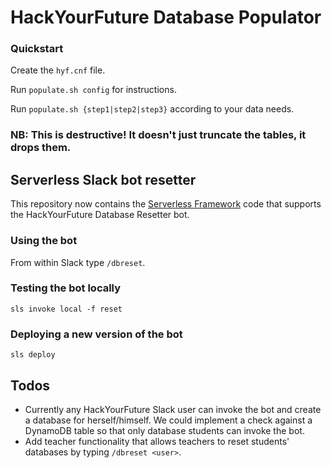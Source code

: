 # HackYourFuture Database Populator
### Quickstart
Create the `hyf.cnf` file.

Run `populate.sh config` for instructions.

Run `populate.sh {step1|step2|step3}` according to your data needs.

### NB: This is destructive! It doesn't just truncate the tables, it drops them. ###

## Serverless Slack bot resetter
This repository now contains the [Serverless Framework](https://serverless.com) code that supports the HackYourFuture
Database Resetter bot.

### Using the bot
From within Slack type `/dbreset`.

### Testing the bot locally
`sls invoke local -f reset`

### Deploying a new version of the bot
`sls deploy`

## Todos
* Currently any HackYourFuture Slack user can invoke the bot and create a database for herself/himself. We could implement a check against a DynamoDB table so that only database students can invoke the bot.
* Add teacher functionality that allows teachers to reset students' databases by typing `/dbreset <user>`. 